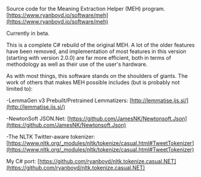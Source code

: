 Source code for the Meaning Extraction Helper (MEH) program.
[https://www.ryanboyd.io/software/meh](https://www.ryanboyd.io/software/meh)

Currently in beta.

This is a complete C# rebuild of the original MEH. A lot of the older features have been removed, and implementation of most features in this version (starting with version 2.0.0) are far more efficient, both in terms of methodology as well as their use of the user's hardware.

As with most things, this software stands on the shoulders of giants. The work of others that makes MEH possible includes (but is probably not limited to):

-LemmaGen v3 Prebuilt/Pretrained Lemmatizers: 
[http://lemmatise.ijs.si/](http://lemmatise.ijs.si/)

-NewtonSoft JSON.Net: 
[https://github.com/JamesNK/Newtonsoft.Json](https://github.com/JamesNK/Newtonsoft.Json)

-The NLTK Twitter-aware tokenizer: [https://www.nltk.org/_modules/nltk/tokenize/casual.html#TweetTokenizer](https://www.nltk.org/_modules/nltk/tokenize/casual.html#TweetTokenizer)

My C# port: [https://github.com/ryanboyd/nltk.tokenize.casual.NET](https://github.com/ryanboyd/nltk.tokenize.casual.NET)